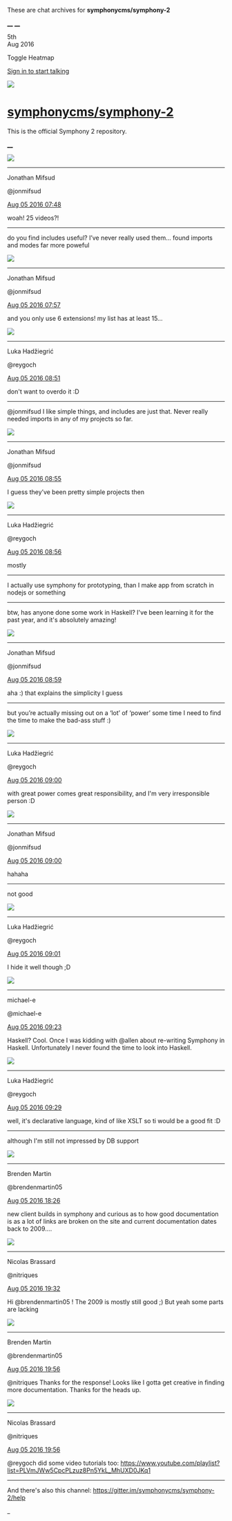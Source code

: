 These are chat archives for **symphonycms/symphony-2**

[__](/symphonycms/symphony-2/archives/2016/08/06)
[__](/symphonycms/symphony-2/archives/2016/08/04)

5th  
Aug 2016

Toggle Heatmap

[Sign in to start talking](/login?action=login&button=archive-login)

![](https://avatars-02.gitter.im/group/iv/3/57542c45c43b8c601977197e?s=48)

#  [symphonycms/symphony-2](/symphonycms/symphony-2)

This is the official Symphony 2 repository.

[ __ ](/orgs/symphonycms/rooms "More symphonycms rooms" )

![](https://avatars1.githubusercontent.com/u/859775?v=3&s=30)

__ __

Jonathan Mifsud

@jonmifsud

[Aug 05 2016
07:48](https://gitter.im/symphonycms/symphony-2?at=57a444d3e2ff9ec76e588534 ""
)

woah! 25 videos?!

__ __

do you find includes useful? I’ve never really used them… found imports and
modes far more poweful

![](https://avatars1.githubusercontent.com/u/859775?v=3&s=30)

__ __

Jonathan Mifsud

@jonmifsud

[Aug 05 2016
07:57](https://gitter.im/symphonycms/symphony-2?at=57a446fd0bd017c16e3dd62b ""
)

and you only use 6 extensions! my list has at least 15…

![](https://avatars2.githubusercontent.com/u/8524934?v=3&s=30)

__ __

Luka Hadžiegrić

@reygoch

[Aug 05 2016
08:51](https://gitter.im/symphonycms/symphony-2?at=57a4537b0bd017c16e3df24f ""
)

don't want to overdo it :D

__ __

@jonmifsud I like simple things, and includes are just that. Never really
needed imports in any of my projects so far.

![](https://avatars1.githubusercontent.com/u/859775?v=3&s=30)

__ __

Jonathan Mifsud

@jonmifsud

[Aug 05 2016
08:55](https://gitter.im/symphonycms/symphony-2?at=57a4549d1c2bf6621bbe2777 ""
)

I guess they’ve been pretty simple projects then

![](https://avatars2.githubusercontent.com/u/8524934?v=3&s=30)

__ __

Luka Hadžiegrić

@reygoch

[Aug 05 2016
08:56](https://gitter.im/symphonycms/symphony-2?at=57a454a89e85d3e82688f356 ""
)

mostly

__ __

I actually use symphony for prototyping, than I make app from scratch in
nodejs or something

__ __

btw, has anyone done some work in Haskell? I've been learning it for the past
year, and it's absolutely amazing!

![](https://avatars1.githubusercontent.com/u/859775?v=3&s=30)

__ __

Jonathan Mifsud

@jonmifsud

[Aug 05 2016
08:59](https://gitter.im/symphonycms/symphony-2?at=57a4556b47659bfb1090aeeb ""
)

aha :) that explains the simplicity I guess

__ __

but you’re actually missing out on a ‘lot’ of ‘power’ some time I need to find
the time to make the bad-ass stuff :)

![](https://avatars2.githubusercontent.com/u/8524934?v=3&s=30)

__ __

Luka Hadžiegrić

@reygoch

[Aug 05 2016
09:00](https://gitter.im/symphonycms/symphony-2?at=57a455b3e2ff9ec76e58ab1f ""
)

with great power comes great responsibility, and I'm very irresponsible person
:D

![](https://avatars1.githubusercontent.com/u/859775?v=3&s=30)

__ __

Jonathan Mifsud

@jonmifsud

[Aug 05 2016
09:00](https://gitter.im/symphonycms/symphony-2?at=57a455b90bd017c16e3df75b ""
)

hahaha

__ __

not good

![](https://avatars2.githubusercontent.com/u/8524934?v=3&s=30)

__ __

Luka Hadžiegrić

@reygoch

[Aug 05 2016
09:01](https://gitter.im/symphonycms/symphony-2?at=57a455ce9e85d3e82688f663 ""
)

I hide it well though ;D

![](https://avatars2.githubusercontent.com/u/40072?v=3&s=30)

__ __

michael-e

@michael-e

[Aug 05 2016
09:23](https://gitter.im/symphonycms/symphony-2?at=57a45b0347659bfb1090bd4f ""
)

Haskell? Cool. Once I was kidding with @allen about re-writing Symphony in
Haskell. Unfortunately I never found the time to look into Haskell.

![](https://avatars2.githubusercontent.com/u/8524934?v=3&s=30)

__ __

Luka Hadžiegrić

@reygoch

[Aug 05 2016
09:29](https://gitter.im/symphonycms/symphony-2?at=57a45c910bd017c16e3e0838 ""
)

well, it's declarative language, kind of like XSLT so ti would be a good fit
:D

__ __

although I'm still not impressed by DB support

![](https://avatars0.githubusercontent.com/u/6162857?v=3&s=30)

__ __

Brenden Martin

@brendenmartin05

[Aug 05 2016
18:26](https://gitter.im/symphonycms/symphony-2?at=57a4da6a48422f8b49723c5b ""
)

new client builds in symphony and curious as to how good documentation is as a
lot of links are broken on the site and current documentation dates back to
2009....

![](https://avatars1.githubusercontent.com/u/771169?v=3&s=30)

__ __

Nicolas Brassard

@nitriques

[Aug 05 2016
19:32](https://gitter.im/symphonycms/symphony-2?at=57a4e9df857442dc0f56ab9e ""
)

Hi @brendenmartin05 ! The 2009 is mostly still good ;) But yeah some parts are
lacking

![](https://avatars0.githubusercontent.com/u/6162857?v=3&s=30)

__ __

Brenden Martin

@brendenmartin05

[Aug 05 2016
19:56](https://gitter.im/symphonycms/symphony-2?at=57a4ef6d6bf4dff61d36d9c2 ""
)

@nitriques Thanks for the response! Looks like I gotta get creative in finding
more documentation. Thanks for the heads up.

![](https://avatars1.githubusercontent.com/u/771169?v=3&s=30)

__ __

Nicolas Brassard

@nitriques

[Aug 05 2016
19:56](https://gitter.im/symphonycms/symphony-2?at=57a4ef88857442dc0f56b980 ""
)

@reygoch did some video tutorials too:
<https://www.youtube.com/playlist?list=PLVmJWw5CpcPLzuz8Pn5YkL_MhUXD0JKq1>

__ __

And there's also this channel: <https://gitter.im/symphonycms/symphony-2/help>

_

